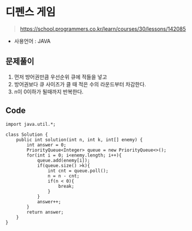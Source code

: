 # 디펜스 게임
> https://school.programmers.co.kr/learn/courses/30/lessons/142085
- 사용언어 : JAVA

## 문제풀이
1. 먼저 방어권만큼 우선순위 큐에 적들을 넣고
2. 방어권보다 큐 사이즈가 클 때 적은 수의 라운드부터 차감한다.
3. n이 0이하가 될때까지 반복한다.

## Code
```
import java.util.*;

class Solution {
    public int solution(int n, int k, int[] enemy) {
        int answer = 0;
        PriorityQueue<Integer> queue = new PriorityQueue<>();
        for(int i = 0; i<enemy.length; i++){
            queue.add(enemy[i]);
            if(queue.size() >k){
                int cnt = queue.poll();
                n = n - cnt;
                if(n < 0){
                    break;
                }                
            }
            answer++;
        }
        return answer;
    }
}
```
